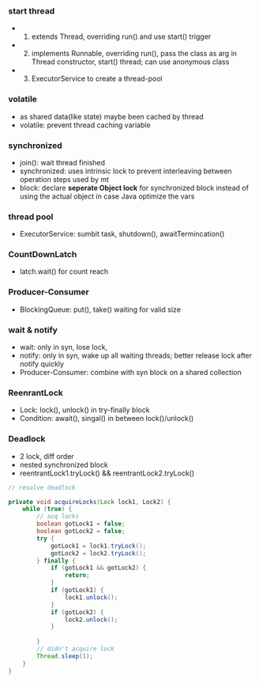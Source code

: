 
### start thread
- 1. extends Thread, overriding run() and use start() trigger
- 2. implements Runnable, overriding run(), pass the class as arg in Thread constructor, start() thread; can use anonymous class
- 3. ExecutorService to create a thread-pool

### volatile
- as shared data(like state) maybe been cached by thread
- volatile: prevent thread caching variable

### synchronized
- join(): wait thread finished
- synchronized: uses intrinsic lock to prevent interleaving between operation steps used by mt
- block: declare **seperate Object lock** for synchronized block instead of using the actual object in case Java optimize the vars
### thread pool
- ExecutorService: sumbit task, shutdown(), awaitTermincation() 

### CountDownLatch
- latch.wait() for count reach

### Producer-Consumer
- BlockingQueue: put(), take() waiting for valid size

### wait & notify
- wait: only in syn, lose lock, 
- notify: only in syn, wake up all waiting threads; better release lock after notify quickly
- Producer-Consumer: combine with syn block on a shared collection

### ReenrantLock
- Lock: lock(), unlock() in try-finally block
- Condition: await(), singal() in between lock()/unlock() 


### Deadlock
- 2 lock, diff order
- nested synchronized block
- reentrantLock1.tryLock() && reentrantLock2.tryLock()

```java
// resolve deadlock

private void acquireLocks(Lock lock1, Lock2) {
    while (true) {
        // acq locks
        boolean gotLock1 = false;
        boolean gotLock2 = false;
        try {
            gotLock1 = lock1.tryLock();
            gotLock2 = lock2.tryLock();
        } finally {
            if (gotLock1 && gotLock2) {
                return;
            }
            if (gotLock1) {
                lock1.unlock();
            }
            if (gotLock2) {
                lock2.unlock();
            }
        
        }
        // didn't acquire lock
        Thread.sleep(1);
    }
}






```

